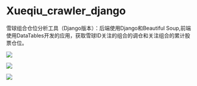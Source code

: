 # Xueqiu_crawler_django
雪球组合仓位分析工具（Django版本）：后端使用Django和Beautiful Soup,前端使用DataTables开发的应用，获取雪球ID关注的组合的调仓和关注组合的累计股票仓位。

![](http://yiamz.com/static/documents/xueqiu_function.png)

![](http://yiamz.com/static/documents/%E6%8A%93%E9%9B%AA%E7%90%83_Czf39vF.png)

![](http://yiamz.com/static/documents/%E7%BB%84%E5%90%88%E5%8F%98%E5%8A%A8%E8%AF%A6%E6%83%85_pREQaBV.png)
